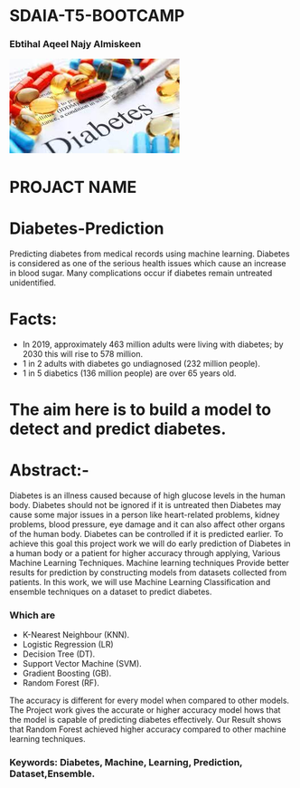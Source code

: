 # SDAIA-T5-BOOTCAMP
### Ebtihal Aqeel Najy Almiskeen 

![DM.jpg](DM.jpg)

# PROJACT NAME 
# Diabetes-Prediction 

Predicting diabetes from medical records using machine learning. 
Diabetes is considered as one of the serious health issues which cause an increase in blood sugar. Many complications occur if diabetes remain untreated unidentified.

# Facts:
* In 2019, approximately 463 million adults were living with diabetes; by 2030 this will rise to 578 million.
* 1 in 2 adults with diabetes go undiagnosed (232 million people).
* 1 in 5 diabetics (136 million people) are over 65 years old.

# The aim here is to build a model to detect and predict diabetes.

# Abstract:-  
Diabetes is an illness caused because of high glucose levels in the human body. Diabetes should not be ignored if it is untreated then Diabetes may cause some major issues in a person like heart-related problems, kidney problems, blood pressure, eye damage and it can also affect other organs of the human body. Diabetes can be controlled if it is predicted earlier. To achieve this goal this project work we will do early prediction of Diabetes in a human body or a patient for higher accuracy through applying, Various Machine Learning Techniques. Machine learning techniques Provide better results for prediction by constructing models from datasets collected from patients. In this work, we will use Machine Learning Classification and ensemble techniques on a dataset to predict diabetes.

### Which are  
* K-Nearest Neighbour (KNN).
* Logistic Regression (LR)
* Decision Tree (DT).
* Support Vector Machine (SVM).
* Gradient Boosting (GB).
* Random Forest (RF).

The accuracy is different for every model when compared to other models. The Project work gives the accurate or higher accuracy model  hows that the model is capable of predicting diabetes effectively. Our Result shows that Random Forest achieved higher accuracy compared to other machine learning techniques. 

### Keywords: Diabetes, Machine, Learning, Prediction, Dataset,Ensemble.

